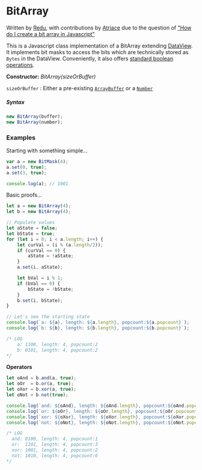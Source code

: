 # BitArray

Written by [Redu](https://stackoverflow.com/users/4543207/redu), with contributions by [Atriace](https://stackoverflow.com/users/923972/atriace) due to the question of ["How do I create a bit array in Javascript"](https://stackoverflow.com/questions/6972717/how-do-i-create-bit-array-in-javascript/73993403#answer-73993403)

This is a Javascript class implementation of a BitArray extending [DataView](https://developer.mozilla.org/en-US/docs/Web/JavaScript/Reference/Global_Objects/DataView).  It implements bit masks to access the bits which are technically stored as `Bytes` in the DataView.  Conveniently, it also offers [standard boolean operations](https://en.wikipedia.org/wiki/Bit_array#Basic_operations).



**Constructor:** *BitArray(sizeOrBuffer)*

`sizeOrBuffer` : Either a pre-existing [`ArrayBuffer`](https://developer.mozilla.org/en-US/docs/Web/JavaScript/Reference/Global_Objects/ArrayBuffer) or a [`Number`](https://developer.mozilla.org/en-US/docs/Web/JavaScript/Reference/Global_Objects/Number)

##### Syntax
```javascript
new BitArray(buffer);
new BitArray(number);
```

### Examples

Starting with something simple...
```javascript
var a = new BitMask(4);
a.set(0, true);
a.set(3, true);

console.log(a); // 1001
```

Basic proofs...
```javascript
let a = new BitArray(4);
let b = new BitArray(4);

// Populate values
let aState = false;
let bState = true;
for (let i = 0; i < a.length; i++) {
	let curVal = (i % (a.length/2));
	if (curVal == 0) {
		aState = !aState;
	}
	a.set(i, aState);

	let bVal = i % 1;
	if (bVal == 0) {
		bState = !bState;
	}
	b.set(i, bState);
}

// Let's see the starting state
console.log(`a: ${a}, length: ${a.length}, popcount:${a.popcount}`);
console.log(`b: ${b}, length: ${b.length}, popcount:${b.popcount}`);

/* LOG
    a: 1100, length: 4, popcount:2
    b: 0101, length: 4, popcount:2
*/
```

**Operators**
```javascript
let oAnd = b.and(a, true);
let oOr  = b.or(a, true);
let oXor = b.xor(a, true);
let oNot = b.not(true);

console.log(`and: ${oAnd}, length: ${oAnd.length}, popcount:${oAnd.popcount}`);
console.log(`or: ${oOr}, length: ${oOr.length}, popcount:${oOr.popcount}`);
console.log(`xor: ${oXor}, length: ${oXor.length}, popcount:${oXor.popcount}`);
console.log(`not: ${oNot}, length: ${oNot.length}, popcount:${oNot.popcount}`);

/* LOG
  and: 0100, length: 4, popcount:1
  or:  1101, length: 4, popcount:3
  xor: 1001, length: 4, popcount:2
  not: 1010, length: 4, popcount:6
*/
```
